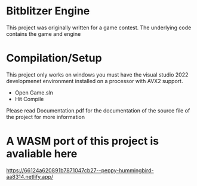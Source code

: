# Bitblitzer Engine

This project was originally written for a game contest. The underlying code contains the game and engine


# Compilation/Setup

This project only works on windows you must have the visual studio 2022 developmenet environment installed on
a processor with AVX2 support. 

- Open Game.sln
- Hit Compile 

Please read Documentation.pdf for the documentation of the source file of the project for more information


# A WASM port of this project is avaliable here

https://66124a620891b7871047cb27--peppy-hummingbird-aa8314.netlify.app/

